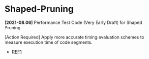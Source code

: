 # Shaped-Pruning

**[2021-08.06]** Performance Test Code (Very Early Draft) for Shaped Pruning.

[Action Required] Apply more accurate timing evaluation schemes to measure execution time of code segments.
   * [REF1](https://levelup.gitconnected.com/8-ways-to-measure-execution-time-in-c-c-48634458d0f9)
